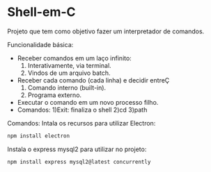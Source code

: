 # Shell-em-C
Projeto que tem como objetivo fazer um interpretador de comandos.

Funcionalidade básica:
- Receber comandos em um laço infinito:
    1) Interativamente, via terminal.
    2) Vindos de um arquivo batch.
- Receber cada comando (cada linha) e decidir entreÇ
    1) Comando interno (built-in).
    2) Programa externo.
- Executar o comando em um novo processo filho.
- Comandos:
    1)Exit: finaliza o shell
    2)cd<caminho>
    3)path<caminho>

Comandos:
Intala os recursos para utilizar Electron:
```sh
npm install electron
```
Instala o express mysql2 para utilizar no projeto:
```sh
npm install express mysql2@latest concurrently
```
```sh
